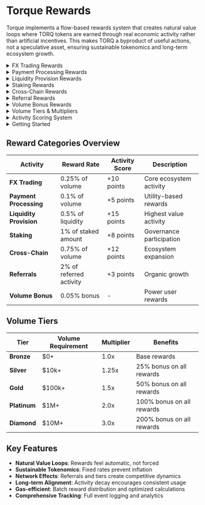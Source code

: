 # Torque Rewards

Torque implements a flow-based rewards system that creates natural value loops where TORQ tokens are earned through real economic activity rather than artificial incentives. This makes TORQ a byproduct of useful actions, not a speculative asset, ensuring sustainable tokenomics and long-term ecosystem growth.

<div class="faq-container">

<details>
<summary>FX Trading Rewards</summary>
<div>
Earn 0.25% of trade volume in TORQ tokens for every FX trade you make. Trading is the core use case of Torque, making these rewards feel organic and natural. As you build volume, you'll qualify for tier multipliers that boost all your rewards across the ecosystem.
</div>
</details>

<details>
<summary>Payment Processing Rewards</summary>
<div>
Earn 0.1% of payment volume in TORQ for processing payments through TorquePayments. Whether you're making crypto-to-crypto payments, donations, or using BNPL services, you'll earn rewards for every transaction processed through the Torque ecosystem.
</div>
</details>

<details>
<summary>Liquidity Provision Rewards</summary>
<div>
Earn 0.5% of your provided liquidity in TORQ tokens. Liquidity providers directly enable the ecosystem and receive the highest activity score points (+15), making this one of the most valuable ways to contribute to and earn from the Torque protocol.
</div>
</details>

<details>
<summary>Staking Rewards</summary>
<div>
Earn 1% of your staked TORQ amount (scaled by lock duration) for participating in governance. Staking aligns your interests with protocol success and provides voting power in important protocol decisions while earning additional rewards.
</div>
</details>

<details>
<summary>Cross-Chain Rewards</summary>
<div>
Earn 0.75% of cross-chain volume for bridging assets across different blockchain networks. Cross-chain operations are essential for ecosystem expansion and receive high activity score points (+12) for their strategic importance.
</div>
</details>

<details>
<summary>Referral Rewards</summary>
<div>
Earn 2% of referred users' activity when you bring new participants to Torque. This creates organic growth through user networks and rewards community building. Referral rewards apply to all activities including trading, payments, and liquidity provision.
</div>
</details>

<details>
<summary>Volume Bonus Rewards</summary>
<div>
High-volume users receive a 0.05% bonus on total volume across all activities. This rewards power users who drive the most value to the ecosystem and encourages continued engagement with the platform.
</div>
</details>

<details>
<summary>Volume Tiers & Multipliers</summary>
<div>
Progress through volume-based tiers that provide multipliers on all rewards: Bronze (1.0x), Silver (1.25x at $10k+), Gold (1.5x at $100k+), Platinum (2.0x at $1M+), and Diamond (3.0x at $10M+). Higher tiers provide significant bonuses on all reward categories.
</div>
</details>

<details>
<summary>Activity Scoring System</summary>
<div>
Build an Activity Score (0-1000) based on engagement: liquidity provision (+15), cross-chain operations (+12), FX trading (+10), staking (+8), payment processing (+5), and referrals (+3). Higher scores provide bonus rewards: 800+ (0.5%), 600+ (0.3%), 400+ (0.15%), 200+ (0.05%). Scores decay over time to encourage consistent engagement.
</div>
</details>

<details>
<summary>Getting Started</summary>
<div>
Begin with FX trading to earn your first TORQ tokens and build volume toward Silver tier for 25% bonus rewards. Diversify your activity by trying payments, liquidity provision, and staking to maximize your activity score. Engage consistently to maintain high scores and refer friends to earn 2% of their activity.
</div>
</details>

</div>

## Reward Categories Overview

| Activity | Reward Rate | Activity Score | Description |
|----------|-------------|----------------|-------------|
| **FX Trading** | 0.25% of volume | +10 points | Core ecosystem activity |
| **Payment Processing** | 0.1% of volume | +5 points | Utility-based rewards |
| **Liquidity Provision** | 0.5% of liquidity | +15 points | Highest value activity |
| **Staking** | 1% of staked amount | +8 points | Governance participation |
| **Cross-Chain** | 0.75% of volume | +12 points | Ecosystem expansion |
| **Referrals** | 2% of referred activity | +3 points | Organic growth |
| **Volume Bonus** | 0.05% bonus | - | Power user rewards |

## Volume Tiers

| Tier | Volume Requirement | Multiplier | Benefits |
|------|-------------------|------------|----------|
| **Bronze** | $0+ | 1.0x | Base rewards |
| **Silver** | $10k+ | 1.25x | 25% bonus on all rewards |
| **Gold** | $100k+ | 1.5x | 50% bonus on all rewards |
| **Platinum** | $1M+ | 2.0x | 100% bonus on all rewards |
| **Diamond** | $10M+ | 3.0x | 200% bonus on all rewards |

## Key Features

- **Natural Value Loops**: Rewards feel automatic, not forced
- **Sustainable Tokenomics**: Fixed rates prevent inflation
- **Network Effects**: Referrals and tiers create competitive dynamics
- **Long-term Alignment**: Activity decay encourages consistent usage
- **Gas-efficient**: Batch reward distribution and optimized calculations
- **Comprehensive Tracking**: Full event logging and analytics